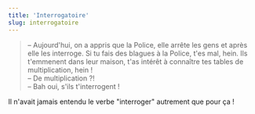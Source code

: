 ```yaml
---
title: 'Interrogatoire'
slug: interrogatoire
---
```


> – Aujourd'hui, on a appris que la Police, elle arrête les gens et après elle les interroge. Si tu fais des blagues à la Police, t'es mal, hein. Ils t'emmenent dans leur maison, t'as intérêt à connaître tes tables de multiplication, hein !  
> – De multiplication ?!  
> – Bah oui, s'ils t'interrogent !

Il n'avait jamais entendu le verbe "interroger" autrement que pour ça !
